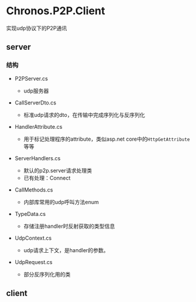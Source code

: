 # Chronos.P2P.Client
实现udp协议下的P2P通讯

## server
### 结构
- P2PServer.cs
  - udp服务器
- CallServerDto.cs
  - 标准udp请求的dto，在传输中完成序列化与反序列化  

- HandlerAttribute.cs
    - 用于标记处理程序的attribute，类似asp.net core中的<code>HttpGetAttribute</code>等等
- ServerHandlers.cs
  - 默认的p2p.server请求处理类 
   - 已有处理：Connect
  
- CallMethods.cs
  - 内部库常用的udp呼叫方法enum
- TypeData.cs
  - 存储注册handler时反射获取的类型信息
- UdpContext.cs
  - udp请求上下文，是handler的参数。
- UdpRequest.cs
  - 部分反序列化用的类
## client








